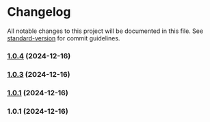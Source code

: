 # Changelog

All notable changes to this project will be documented in this file. See [standard-version](https://github.com/conventional-changelog/standard-version) for commit guidelines.

### [1.0.4](https://github.com/tfish-oh/vite-plugin-console-info/compare/v1.0.3...v1.0.4) (2024-12-16)

### [1.0.3](https://github.com/tfish-oh/vite-plugin-console-info/compare/v1.0.1...v1.0.3) (2024-12-16)

### [1.0.1](https://github.com/tfish-oh/vite-plugin-console-info/compare/v1.0.2...v1.0.1) (2024-12-16)
### 1.0.1 (2024-12-16)
